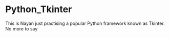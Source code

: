 # Python_Tkinter
This is Nayan just practising a popular Python framework known as Tkinter. 
No more to say
